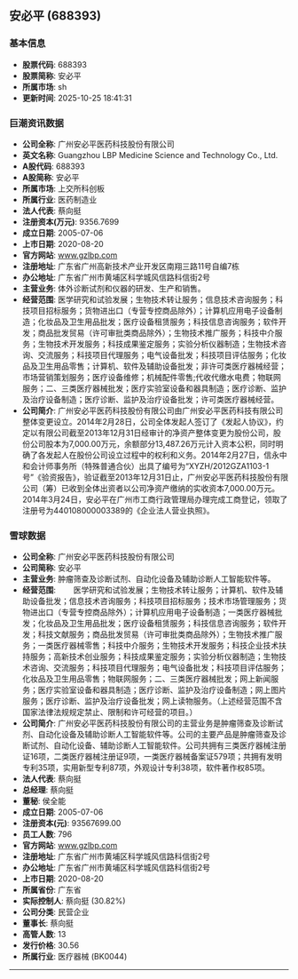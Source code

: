 ## 安必平 (688393)

### 基本信息

- **股票代码**: 688393
- **股票简称**: 安必平
- **所属市场**: sh
- **更新时间**: 2025-10-25 18:41:31

### 巨潮资讯数据

- **公司全称**: 广州安必平医药科技股份有限公司
- **英文名称**: Guangzhou LBP Medicine Science and Technology Co., Ltd.
- **A股代码**: 688393
- **A股简称**: 安必平
- **所属市场**: 上交所科创板
- **所属行业**: 医药制造业
- **法人代表**: 蔡向挺
- **注册资本(万元)**: 9356.7699
- **成立日期**: 2005-07-06
- **上市日期**: 2020-08-20
- **官方网站**: www.gzlbp.com
- **注册地址**: 广东省广州高新技术产业开发区南翔三路11号自编7栋
- **办公地址**: 广东省广州市黄埔区科学城风信路科信街2号
- **主营业务**: 体外诊断试剂和仪器的研发、生产和销售。
- **经营范围**: 医学研究和试验发展；生物技术转让服务；信息技术咨询服务；科技项目招标服务；货物进出口（专营专控商品除外）；计算机应用电子设备制造；化妆品及卫生用品批发；医疗设备租赁服务；科技信息咨询服务；软件开发；商品批发贸易（许可审批类商品除外）；生物技术推广服务；科技中介服务；生物技术开发服务；科技成果鉴定服务；实验分析仪器制造；生物技术咨询、交流服务；科技项目代理服务；电气设备批发；科技项目评估服务；化妆品及卫生用品零售；计算机、软件及辅助设备批发；非许可类医疗器械经营；市场营销策划服务；医疗设备维修；机械配件零售;代收代缴水电费；物联网服务；二、三类医疗器械批发；医疗实验室设备和器具制造；医疗诊断、监护及治疗设备制造；医疗诊断、监护及治疗设备批发；许可类医疗器械经营。
- **公司简介**: 广州安必平医药科技股份有限公司由广州安必平医药科技有限公司整体变更设立。2014年2月28日，公司全体发起人签订了《发起人协议》，约定以有限公司截至2013年12月31日经审计的净资产整体变更为股份公司，股份公司股本为7,000.00万元，余额部分13,487.26万元计入资本公积，同时明确了各发起人在股份公司设立过程中的权利和义务。2014年2月27日，信永中和会计师事务所（特殊普通合伙）出具了编号为“XYZH/2012GZA1103-1号”《验资报告》，验证截至2013年12月31日止，广州安必平医药科技股份有限公司（筹）已收到全体出资者以公司净资产缴纳的实收资本7,000.00万元。2014年3月24日，安必平在广州市工商行政管理局办理完成工商登记，领取了注册号为440108000003389的《企业法人营业执照》。

### 雪球数据

- **公司全称**: 广州安必平医药科技股份有限公司
- **公司简称**: 安必平
- **主营业务**: 肿瘤筛查及诊断试剂、自动化设备及辅助诊断人工智能软件等。
- **经营范围**: 　　医学研究和试验发展；生物技术转让服务；计算机、软件及辅助设备批发；信息技术咨询服务；科技项目招标服务；技术市场管理服务；货物进出口（专营专控商品除外）；计算机应用电子设备制造；一类医疗器械批发；化妆品及卫生用品批发；医疗设备租赁服务；科技信息咨询服务；软件开发；科技文献服务；商品批发贸易（许可审批类商品除外）；生物技术推广服务；一类医疗器械零售；科技中介服务；生物技术开发服务；科技企业技术扶持服务；高新技术创业服务；科技成果鉴定服务；实验分析仪器制造；生物技术咨询、交流服务；科技项目代理服务；电气设备批发；科技项目评估服务；化妆品及卫生用品零售；物联网服务；二、三类医疗器械批发；网上新闻服务；医疗实验室设备和器具制造；医疗诊断、监护及治疗设备制造；网上图片服务；医疗诊断、监护及治疗设备批发；网上读物服务。（上述经营范围不含国家法律法规规定禁止、限制和许可经营的项目。）
- **公司简介**: 广州安必平医药科技股份有限公司的主营业务是肿瘤筛查及诊断试剂、自动化设备及辅助诊断人工智能软件等。公司的主要产品是肿瘤筛查及诊断试剂、自动化设备、辅助诊断人工智能软件。公司共拥有三类医疗器械注册证16项，二类医疗器械注册证9项，一类医疗器械备案证579项；共拥有发明专利35项，实用新型专利87项，外观设计专利38项，软件著作权85项。
- **法人代表**: 蔡向挺
- **总经理**: 蔡向挺
- **董秘**: 侯全能
- **成立日期**: 2005-07-06
- **注册资本(元)**: 93567699.00
- **员工人数**: 796
- **官方网站**: www.gzlbp.com
- **注册地址**: 广东省广州市黄埔区科学城风信路科信街2号
- **办公地址**: 广东省广州市黄埔区科学城风信路科信街2号
- **上市日期**: 2020-08-20
- **所属省份**: 广东省
- **实际控制人**: 蔡向挺 (30.82%)
- **公司分类**: 民营企业
- **董事长**: 蔡向挺
- **高管人数**: 13
- **发行价格**: 30.56
- **所属行业**: 医疗器械 (BK0044)

---